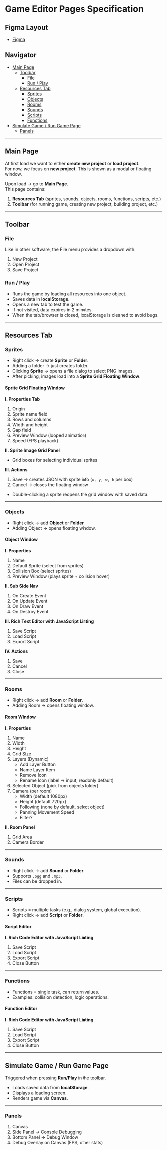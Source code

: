 # Game Editor Pages Specification

## Figma Layout
- [Figma](https://www.figma.com/design/WcLyrR4o7qwwMOWxIgMIFe/GAME_KINEME?node-id=0-1&t=74MeCvBuDJjGC55a-1)

## Navigator
- [Main Page](#main-page)
  - [Toolbar](#toolbar)
    - [File](#file)
    - [Run / Play](#run--play)
  - [Resources Tab](#resources-tab)
    - [Sprites](#sprites)
    - [Objects](#objects)
    - [Rooms](#rooms)
    - [Sounds](#sounds)
    - [Scripts](#scripts)
    - [Functions](#functions)
- [Simulate Game / Run Game Page](#simulate-game--run-game-page)
    - [Panels](#panels)

---

## Main Page
At first load we want to either **create new project** or **load project**.  
For now, we focus on **new project**. This is shown as a modal or floating window.  

Upon load → go to **Main Page**.  
This page contains:

1. **Resources Tab** (sprites, sounds, objects, rooms, functions, scripts, etc.)  
2. **Toolbar** (for running game, creating new project, building project, etc.)  

---

## Toolbar

### File
Like in other software, the File menu provides a dropdown with:
1. New Project  
2. Open Project  
3. Save Project  

### Run / Play
- Runs the game by loading all resources into one object.  
- Saves data in **localStorage**.  
- Opens a new tab to test the game.  
- If not visited, data expires in 2 minutes.  
- When the tab/browser is closed, localStorage is cleaned to avoid bugs.  

---

## Resources Tab

### Sprites
- Right click → create **Sprite** or **Folder**.  
- Adding a folder → just creates folder.  
- Clicking **Sprite** → opens a file dialog to select PNG images.  
- After picking, images load into a **Sprite Grid Floating Window**.  

#### Sprite Grid Floating Window
**I. Properties Tab**
1. Origin  
0. Sprite name field  
1. Rows and columns  
2. Width and height  
3. Gap field  
4. Preview Window (looped animation)  
5. Speed (FPS playback)  

**II. Sprite Image Grid Panel**
- Grid boxes for selecting individual sprites  

**III. Actions**
1. Save → creates JSON with sprite info (`x, y, w, h` per box)  
2. Cancel → closes the floating window  

- Double-clicking a sprite reopens the grid window with saved data.  

---

### Objects
- Right click → add **Object** or **Folder**.  
- Adding Object → opens floating window.  

#### Object Window
**I. Properties**
1. Name  
2. Default Sprite (select from sprites)  
3. Collision Box (select sprites)  
4. Preview Window (plays sprite + collision hover)  

**II. Sub Side Nav**
1. On Create Event  
2. On Update Event  
3. On Draw Event  
4. On Destroy Event  

**III. Rich Text Editor with JavaScript Linting**
1. Save Script  
2. Load Script  
3. Export Script  

**IV. Actions**
1. Save  
2. Cancel  
3. Close  

---

### Rooms
- Right click → add **Room** or **Folder**.  
- Adding Room → opens floating window.  

#### Room Window
**I. Properties**
1. Name  
2. Width  
3. Height  
4. Grid Size  
5. Layers (Dynamic)  
   - Add Layer Button  
   - Name Layer Item  
   - Remove Icon  
   - Rename Icon (label → input, readonly default)  
6. Selected Object (pick from objects folder)  
7. Camera (per room)  
   - Width (default 1080px)  
   - Height (default 720px)  
   - Following (none by default, select object)  
   - Panning Movement Speed  
   - Filter?  

**II. Room Panel**
1. Grid Area  
2. Camera Border  

---

### Sounds
- Right click → add **Sound** or **Folder**.  
- Supports `.ogg` and `.mp3`.  
- Files can be dropped in.  

---

### Scripts
- Scripts = multiple tasks (e.g., dialog system, global execution).  
- Right click → add **Script** or **Folder**.  

#### Script Editor
**I. Rich Code Editor with JavaScript Linting**
1. Save Script  
2. Load Script  
3. Export Script  
4. Close Button  

---

### Functions
- Functions = single task, can return values.  
- Examples: collision detection, logic operations.  

#### Function Editor
**I. Rich Code Editor with JavaScript Linting**
1. Save Script  
2. Load Script  
3. Export Script  
4. Close Button  

---

## Simulate Game / Run Game Page
Triggered when pressing **Run/Play** in the toolbar.  
- Loads saved data from **localStorage**.  
- Displays a loading screen.  
- Renders game via **Canvas**.  

---

### Panels
1. Canvas  
2. Side Panel → Console Debugging  
3. Bottom Panel → Debug Window  
4. Debug Overlay on Canvas (FPS, other stats)  
